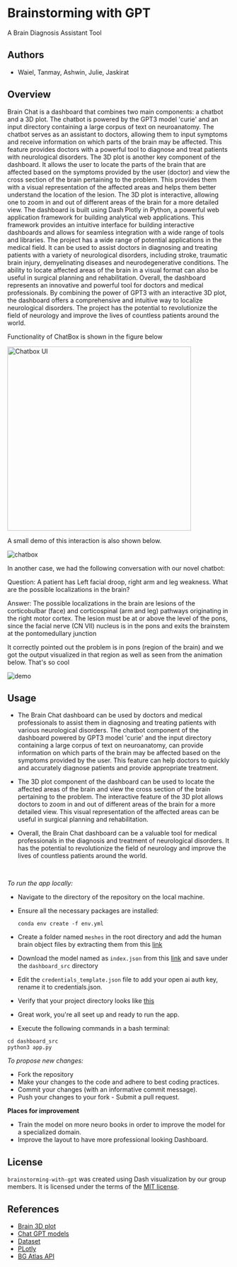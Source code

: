 # Brainstorming with GPT

A Brain Diagnosis Assistant Tool

## Authors

- Waiel, Tanmay, Ashwin, Julie, Jaskirat

## Overview

Brain Chat is a dashboard that combines two main components: a chatbot and a 3D plot. The
chatbot is powered by the GPT3 model 'curie' and an input directory containing a large corpus of
text on neuroanatomy. The chatbot serves as an assistant to doctors, allowing them to input
symptoms and receive information on which parts of the brain may be affected. This feature
provides doctors with a powerful tool to diagnose and treat patients with neurological disorders.
The 3D plot is another key component of the dashboard. It allows the user to locate the parts of
the brain that are affected based on the symptoms provided by the user (doctor) and view the
cross section of the brain pertaining to the problem. This provides them with a visual
representation of the affected areas and helps them better understand the location of the lesion.
The 3D plot is interactive, allowing one to zoom in and out of different areas of the brain for a
more detailed view.
The dashboard is built using Dash Plotly in Python, a powerful web application framework for
building analytical web applications. This framework provides an intuitive interface for building
interactive dashboards and allows for seamless integration with a wide range of tools and
libraries.
The project has a wide range of potential applications in the medical field. It can be used to assist
doctors in diagnosing and treating patients with a variety of neurological disorders, including
stroke, traumatic brain injury, demyelinating diseases and neurodegenerative conditions. The
ability to locate affected areas of the brain in a visual format can also be useful in surgical
planning and rehabilitation.
Overall, the dashboard represents an innovative and powerful tool for doctors and medical
professionals. By combining the power of GPT3 with an interactive 3D plot, the dashboard
offers a comprehensive and intuitive way to localize neurological disorders. The project has the
potential to revolutionize the field of neurology and improve the lives of countless patients
around the world.

Functionality of ChatBox is shown in the figure below

<img width="415" alt="Chatbox UI" src="https://user-images.githubusercontent.com/50146522/227884693-f9ab5ba5-6866-4a11-8bf4-002b9023f3ac.png">

A small demo of this interaction is also shown below.

![chatbox](https://user-images.githubusercontent.com/50146522/227887238-19ace0a6-b88f-4a02-aff6-7caed2950dfa.gif)

In another case, we had the following conversation with our novel chatbot:

Question: A patient has Left facial droop, right arm and leg weakness. What are the possible localizations in the brain?

Answer: The possible localizations in the brain are lesions of the corticobulbar (face) and corticospinal (arm and leg) 
pathways originating in the right motor cortex. The lesion must be at or above the level of the pons, since the facial 
nerve (CN VII) nucleus is in the pons and exits the brainstem at the pontomedullary junction

It correctly pointed out the problem is in pons (region of the brain) and we got the output visualized in that region as well as seen from the animation below. That's so cool


![demo](https://user-images.githubusercontent.com/50146522/227901205-29b70bc6-8641-44cc-8e67-e706982dcb22.gif)

## Usage

- The Brain Chat dashboard can be used by doctors and medical professionals to assist them in diagnosing and treating
  patients with various neurological disorders. The chatbot component of the dashboard powered by GPT3 model 'curie' and
  the input directory containing a large corpus of text on neuroanatomy, can provide information on which parts of the
  brain may be affected based on the symptoms provided by the user. This feature can help doctors to quickly and
  accurately diagnose patients and provide appropriate treatment.

- The 3D plot component of the dashboard can be used to locate the affected areas of the brain and view the cross
  section of the brain pertaining to the problem. The interactive feature of the 3D plot allows doctors to zoom in and
  out of different areas of the brain for a more detailed view. This visual representation of the affected areas can be
  useful in surgical planning and rehabilitation.

- Overall, the Brain Chat dashboard can be a valuable tool for medical professionals in the diagnosis and treatment of
  neurological disorders. It has the potential to revolutionize the field of neurology and improve the lives of
  countless patients around the world.

<br>

*To run the app locally:*

- Navigate to the directory of the repository on the local machine.
- Ensure all the necessary packages are installed:

  `conda env create -f env.yml`
- Create a folder named `meshes` in the root directory and add the human brain object files by extracting them from
  this [link](https://gin.g-node.org/BrainGlobe/atlases/src/master/allen_human_500um_v0.1.tar.gz
  )
- Download the model named as `index.json` from
  this [link](https://drive.google.com/file/d/1QGl1k3Xb-LZNSHXXf51pPUasTjpGM4dF/view?usp=share_link) and save under
  the `dashboard_src` directory
- Edit the `credentials_template.json` file to add your open ai auth key, rename it to credentials.json.
- Verify that your project directory looks like [this]()
- Great work, you're all seet up and ready to run the app.
- Execute the following commands in a bash terminal:
  
```
cd dashboard_src
python3 app.py

```

*To propose new changes:*

- Fork the repository
- Make your changes to the code and adhere to best coding practices.
- Commit your changes (with an informative commit message).
- Push your changes to your fork - Submit a pull request.

**Places for improvement**

- Train the model on more neuro books in order to improve the model for a specialized domain.
- Improve the layout to have more professional looking Dashboard.

## License

`brainstorming-with-gpt` was created using Dash visualization by our group members. It is licensed under the terms of
the [MIT license](LICENSE).

## References

- [Brain 3D plot](https://brainglobe.info/)
- [Chat GPT models](https://openai.com/blog/introducing-chatgpt-and-whisper-apis)
- [Dataset](https://gin.g-node.org/BrainGlobe/atlases/src/master/allen_human_500um_v0.1.tar.gz)
- [PLotly](https://plotly.com/dash/)
- [BG Atlas API](https://github.com/brainglobe/bg-atlasapi)
